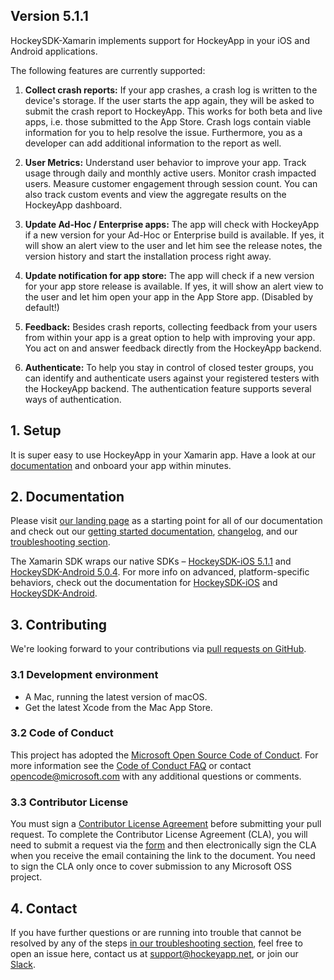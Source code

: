## Version 5.1.1

HockeySDK-Xamarin implements support for HockeyApp in your iOS and Android applications.

The following features are currently supported:

1. **Collect crash reports:** If your app crashes, a crash log is written to the device's storage. If the user starts the app again, they will be asked to submit the crash report to HockeyApp. This works for both beta and live apps, i.e. those submitted to the App Store. Crash logs contain viable information for you to help resolve the issue. Furthermore, you as a developer can add additional information to the report as well.

2. **User Metrics:** Understand user behavior to improve your app. Track usage through daily and monthly active users. Monitor crash impacted users. Measure customer engagement through session count. You can also track custom events and view the aggregate results on the HockeyApp dashboard.

3. **Update Ad-Hoc / Enterprise apps:** The app will check with HockeyApp if a new version for your Ad-Hoc or Enterprise build is available. If yes, it will show an alert view to the user and let him see the release notes, the version history and start the installation process right away.

4. **Update notification for app store:** The app will check if a new version for your app store release is available. If yes, it will show an alert view to the user and let him open your app in the App Store app. (Disabled by default!)

5. **Feedback:** Besides crash reports, collecting feedback from your users from within your app is a great option to help with improving your app. You act on and answer feedback directly from the HockeyApp backend.

6. **Authenticate:** To help you stay in control of closed tester groups, you can identify and authenticate users against your registered testers with the HockeyApp backend. The authentication feature supports several ways of authentication.

## 1. Setup

It is super easy to use HockeyApp in your Xamarin app. Have a look at our [documentation](https://support.hockeyapp.net/kb/client-integration-cross-platform/how-to-integrate-hockeyapp-with-xamarin) and onboard your app within minutes.

## 2. Documentation

Please visit [our landing page](https://support.hockeyapp.net/kb) as a starting point for all of our documentation and check out our [getting started documentation](https://support.hockeyapp.net/kb/client-integration-cross-platform/how-to-integrate-hockeyapp-with-xamarin), [changelog](https://github.com/bitstadium/HockeySDK-Xamarin/releases), and our [troubleshooting section](https://support.hockeyapp.net/kb/client-integration-cross-platform/how-to-integrate-hockeyapp-with-xamarin#5-troubleshooting).

The Xamarin SDK wraps our native SDKs – [HockeySDK-iOS 5.1.1](https://github.com/bitstadium/HockeySDK-iOS/releases/tag/5.1.1) and [HockeySDK-Android 5.0.4](https://github.com/bitstadium/HockeySDK-Android/releases/tag/5.0.4). For more info on advanced, platform-specific behaviors, check out the documentation for [HockeySDK-iOS](https://support.hockeyapp.net/kb/client-integration-ios-mac-os-x-tvos/hockeyapp-for-ios) and [HockeySDK-Android](https://support.hockeyapp.net/kb/client-integration-android/hockeyapp-for-android-sdk).

## 3. Contributing

We're looking forward to your contributions via [pull requests on GitHub](https://github.com/bitstadium/HockeySDK-Xamarin).

### 3.1 Development environment

* A Mac, running the latest version of macOS.
* Get the latest Xcode from the Mac App Store.

### 3.2 Code of Conduct

This project has adopted the [Microsoft Open Source Code of Conduct](https://opensource.microsoft.com/codeofconduct/). For more information see the [Code of Conduct FAQ](https://opensource.microsoft.com/codeofconduct/faq/) or contact [opencode@microsoft.com](mailto:opencode@microsoft.com) with any additional questions or comments.

### 3.3 Contributor License

You must sign a [Contributor License Agreement](https://cla.microsoft.com/) before submitting your pull request. To complete the Contributor License Agreement (CLA), you will need to submit a request via the [form](https://cla.microsoft.com/) and then electronically sign the CLA when you receive the email containing the link to the document. You need to sign the CLA only once to cover submission to any Microsoft OSS project. 

## 4. Contact

If you have further questions or are running into trouble that cannot be resolved by any of the steps [in our troubleshooting section](https://support.hockeyapp.net/kb/client-integration-cross-platform/how-to-integrate-hockeyapp-with-xamarin#5-troubleshooting), feel free to open an issue here, contact us at [support@hockeyapp.net](mailto:support@hockeyapp.net), or join our [Slack](https://slack.hockeyapp.net).
